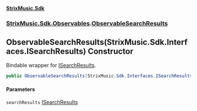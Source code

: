 #### [StrixMusic.Sdk](./index.md 'index')
### [StrixMusic.Sdk.Observables](./StrixMusic-Sdk-Observables.md 'StrixMusic.Sdk.Observables').[ObservableSearchResults](./StrixMusic-Sdk-Observables-ObservableSearchResults.md 'StrixMusic.Sdk.Observables.ObservableSearchResults')
## ObservableSearchResults(StrixMusic.Sdk.Interfaces.ISearchResults) Constructor
Bindable wrapper for [ISearchResults](./StrixMusic-Sdk-Interfaces-ISearchResults.md 'StrixMusic.Sdk.Interfaces.ISearchResults').  
```csharp
public ObservableSearchResults(StrixMusic.Sdk.Interfaces.ISearchResults searchResults);
```
#### Parameters
<a name='StrixMusic-Sdk-Observables-ObservableSearchResults-ObservableSearchResults(StrixMusic-Sdk-Interfaces-ISearchResults)-searchResults'></a>
`searchResults` [ISearchResults](./StrixMusic-Sdk-Interfaces-ISearchResults.md 'StrixMusic.Sdk.Interfaces.ISearchResults')  
  
